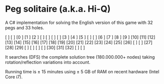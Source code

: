 # Peg solitaire (a.k.a. Hi-Q)

A C# implementation for solving the English version of this game with 32 pegs and 33 holes.

[  ] [  ] [0 ] [1 ] [2 ] [  ] [  ] 
[  ] [  ] [3 ] [4 ] [5 ] [  ] [  ] 
[6 ] [7 ] [8 ] [9 ] [10] [11] [12] 
[13] [14] [15] [16] [17] [18] [19] 
[20] [21] [22] [23] [24] [25] [26] 
[  ] [  ] [27] [28] [29] [  ] [  ] 
[  ] [  ] [30] [31] [32] [  ] [  ] 

It searches (DFS) the complete solution tree (180.000.000+ nodes) taking rotation/reflection variations into account.

Running time is ± 15 minutes using ± 5 GB of RAM on recent hardware (Intel Core i7).

